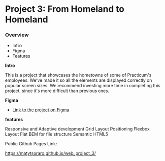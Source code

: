 # Project 3: From Homeland to Homeland

### Overview

- Intro
- Figma
- Features

**Intro**

This is a project that showcases the hometowns of some of Practicum's employees. We've made it so all the elements are displayed correctly on popular screen sizes. We recommend investing more time in completing this project, since it's more difficult than previous ones.

**Figma**

- [Link to the project on Figma](https://www.figma.com/file/1zCYcflj6BJx5VqOvXU9nb/Sprint-3-From-Homeland-to-Homeland-desktop-mobile?node-id=0%3A1)

**features**

Responsive and Adaptive development
Grid Layout
Positioning
Flexbox Layout
Flat BEM for file structure
Semantic HTML5

Public Github Pages Link:

https://matytsoraro.github.io/web_project_3/
